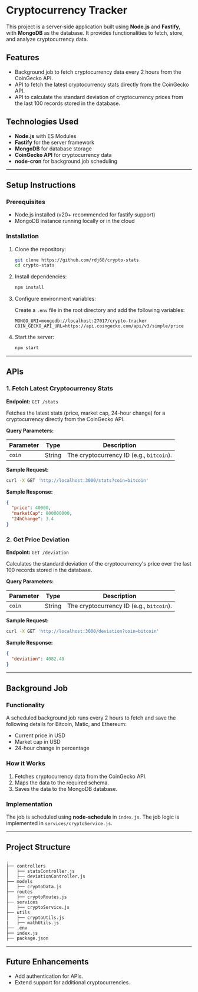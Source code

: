 # Cryptocurrency Tracker

This project is a server-side application built using **Node.js** and **Fastify**, with **MongoDB** as the database. It provides functionalities to fetch, store, and analyze cryptocurrency data.

## Features

- Background job to fetch cryptocurrency data every 2 hours from the CoinGecko API.
- API to fetch the latest cryptocurrency stats directly from the CoinGecko API.
- API to calculate the standard deviation of cryptocurrency prices from the last 100 records stored in the database.

## Technologies Used

- **Node.js** with ES Modules
- **Fastify** for the server framework
- **MongoDB** for database storage
- **CoinGecko API** for cryptocurrency data
- **node-cron** for background job scheduling

---

## Setup Instructions

### Prerequisites

- Node.js installed (v20+ recommended for fastify support)
- MongoDB instance running locally or in the cloud

### Installation

1. Clone the repository:

   ```bash
   git clone https://github.com/rdj68/crypto-stats
   cd crypto-stats
   ```

2. Install dependencies:

   ```bash
   npm install
   ```

3. Configure environment variables:

   Create a `.env` file in the root directory and add the following variables:

   ```env
   MONGO_URI=mongodb://localhost:27017/crypto-tracker
   COIN_GECKO_API_URL=https://api.coingecko.com/api/v3/simple/price
   ```

4. Start the server:

   ```bash
   npm start
   ```

---

## APIs

### 1. **Fetch Latest Cryptocurrency Stats**

**Endpoint:** `GET /stats`

Fetches the latest stats (price, market cap, 24-hour change) for a cryptocurrency directly from the CoinGecko API.

**Query Parameters:**

| Parameter | Type   | Description                              |
| --------- | ------ | ---------------------------------------- |
| `coin`    | String | The cryptocurrency ID (e.g., `bitcoin`). |

**Sample Request:**

```bash
curl -X GET 'http://localhost:3000/stats?coin=bitcoin'
```

**Sample Response:**

```json
{
  "price": 40000,
  "marketCap": 800000000,
  "24hChange": 3.4
}
```

### 2. **Get Price Deviation**

**Endpoint:** `GET /deviation`

Calculates the standard deviation of the cryptocurrency's price over the last 100 records stored in the database.

**Query Parameters:**

| Parameter | Type   | Description                              |
| --------- | ------ | ---------------------------------------- |
| `coin`    | String | The cryptocurrency ID (e.g., `bitcoin`). |

**Sample Request:**

```bash
curl -X GET 'http://localhost:3000/deviation?coin=bitcoin'
```

**Sample Response:**

```json
{
  "deviation": 4082.48
}
```

---

## Background Job

### Functionality

A scheduled background job runs every 2 hours to fetch and save the following details for Bitcoin, Matic, and Ethereum:

- Current price in USD
- Market cap in USD
- 24-hour change in percentage

### How it Works

1. Fetches cryptocurrency data from the CoinGecko API.
2. Maps the data to the required schema.
3. Saves the data to the MongoDB database.

### Implementation

The job is scheduled using **node-schedule** in `index.js`. The job logic is implemented in `services/cryptoService.js`.

---

## Project Structure

```plaintext
.
├── controllers
│   ├── statsController.js
│   ├── deviationController.js
├── models
│   ├── cryptoData.js
├── routes
│   ├── cryptoRoutes.js
├── services
│   ├── cryptoService.js
├── utils
│   ├── cryptoUtils.js
|   ├── mathUtils.js
├── .env
├── index.js
├── package.json
```

---

## Future Enhancements

- Add authentication for APIs.
- Extend support for additional cryptocurrencies.
